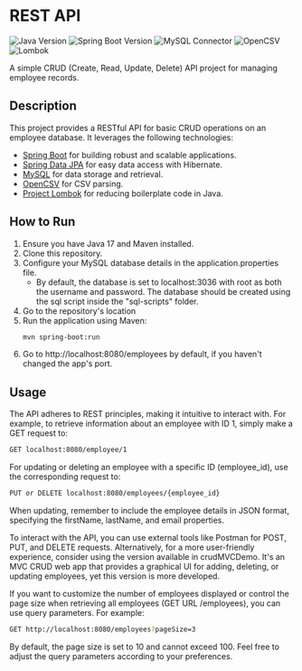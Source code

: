 # REST API

![Java Version](https://img.shields.io/badge/Java-17-informational?style=flat&logo=java)
![Spring Boot Version](https://img.shields.io/badge/Spring%20Boot-3.2.2-brightgreen?style=flat&logo=spring)
![MySQL Connector](https://img.shields.io/badge/MySQL%20Connector-runtime-yellow?style=flat&logo=mysql)
![OpenCSV](https://img.shields.io/badge/OpenCSV-5.7.1-green?style=flat&logo=data:image/png;base64,iVBORw0KGgoAAAANSUhEUgAAACAAAAAgCAYAAABzenr0AAAAfklEQVR42mP8//8/w0AUgBmLCJxAxqsQCTMQAAAABJRU5ErkJggg==)
![Lombok](https://img.shields.io/badge/Lombok-1.18.30-blue?style=flat&logo=data:image/png;base64,iVBORw0KGgoAAAANSUhEUgAAACAAAAAgCAYAAABzenr0AAAAmklEQVR42mP8//8/w0AUgBmLCJxAxqsQCTMQAAAABJRU5ErkJggg==)

A simple CRUD (Create, Read, Update, Delete) API project for managing employee records.

## Description

This project provides a RESTful API for basic CRUD operations on an employee database. It leverages the following technologies:

- [Spring Boot](https://spring.io/projects/spring-boot) for building robust and scalable applications.
- [Spring Data JPA](https://spring.io/projects/spring-data-jpa) for easy data access with Hibernate.
- [MySQL](https://www.mysql.com/) for data storage and retrieval.
- [OpenCSV](https://github.com/opencsv/opencsv) for CSV parsing.
- [Project Lombok](https://projectlombok.org/) for reducing boilerplate code in Java.

## How to Run

1. Ensure you have Java 17 and Maven installed.
2. Clone this repository.
3. Configure your MySQL database details in the application.properties file.
    - By default, the database is set to localhost:3036 with root as both the username and password. The database should be created using the sql script inside the "sql-scripts" folder.
4. Go to the repository's location
5. Run the application using Maven:
   ```bash
   mvn spring-boot:run
6. Go to http://localhost:8080/employees by default, if you haven't changed the app's port. 
## Usage

The API adheres to REST principles, making it intuitive to interact with. For example, to retrieve information about an employee with ID 1, simply make a GET request to:

```bash
GET localhost:8080/employee/1
```
For updating or deleting an employee with a specific ID (employee_id), use the corresponding request to:
```bash
PUT or DELETE localhost:8080/employees/{employee_id}
```
When updating, remember to include the employee details in JSON format, specifying the firstName, lastName, and email properties.

To interact with the API, you can use external tools like Postman for POST, PUT, and DELETE requests. Alternatively, for a more user-friendly experience, consider using the version available in crudMVCDemo. It's an MVC CRUD web app that provides a graphical UI for adding, deleting, or updating employees, yet this version is more developed.

If you want to customize the number of employees displayed or control the page size when retrieving all employees (GET URL /employees), you can use query parameters. For example:
```bash
GET http://localhost:8080/employees?pageSize=3
```
By default, the page size is set to 10 and cannot exceed 100. Feel free to adjust the query parameters according to your preferences.

